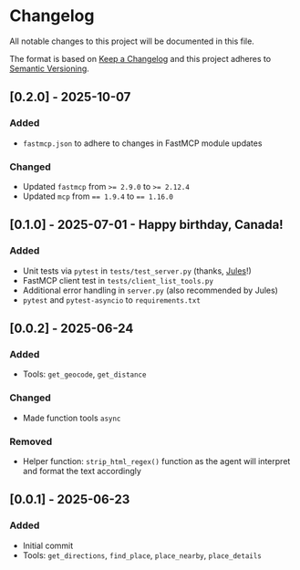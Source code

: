 # Changelog
All notable changes to this project will be documented in this file.

The format is based on [Keep a Changelog](http://keepachangelog.com/en/1.0.0/)
and this project adheres to [Semantic Versioning](http://semver.org/spec/v2.0.0.html).


## [0.2.0] - 2025-10-07
### Added
- `fastmcp.json` to adhere to changes in FastMCP module updates
### Changed
- Updated `fastmcp` from `>= 2.9.0` to `>= 2.12.4`
- Updated `mcp` from `== 1.9.4` to `== 1.16.0`

## [0.1.0] - 2025-07-01 - Happy birthday, Canada!
### Added
- Unit tests via `pytest` in `tests/test_server.py` (thanks, [Jules](https://jules.google/)!)
- FastMCP client test in `tests/client_list_tools.py`
- Additional error handling in `server.py` (also recommended by Jules)
- `pytest` and `pytest-asyncio` to `requirements.txt`

## [0.0.2] - 2025-06-24
### Added
- Tools: `get_geocode`, `get_distance`
### Changed
- Made function tools `async`
### Removed
- Helper function: `strip_html_regex()` function as the agent will interpret and format the text accordingly

## [0.0.1] - 2025-06-23
### Added
- Initial commit
- Tools: `get_directions`, `find_place`, `place_nearby`, `place_details`
